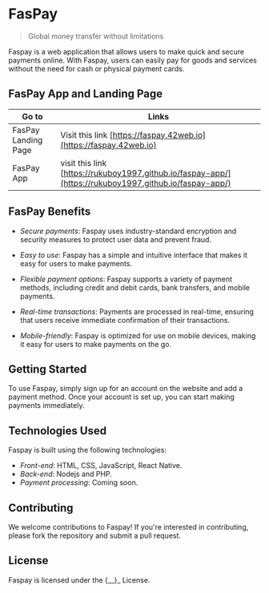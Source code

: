 # FasPay
> Global money transfer without limitations

Faspay is a web application that allows users to make quick and secure payments online. With Faspay, users can easily pay for goods and services without the need for cash or physical payment cards.

## FasPay App and Landing Page

| Go to | Links |
| --- | --- |
| FasPay Landing Page | Visit this link [https://faspay.42web.io](https://faspay.42web.io) |
| FasPay App | visit this link [https://rukuboy1997.github.io/faspay-app/](https://rukuboy1997.github.io/faspay-app/) |

## FasPay Benefits

- *Secure payments*: Faspay uses industry-standard encryption and security measures to protect user data and prevent fraud.

- *Easy to use*: Faspay has a simple and intuitive interface that makes it easy for users to make payments.

- *Flexible payment options*: Faspay supports a variety of payment methods, including credit and debit cards, bank transfers, and mobile payments.

- *Real-time transactions*: Payments are processed in real-time, ensuring that users receive immediate confirmation of their transactions.

- *Mobile-friendly*: Faspay is optimized for use on mobile devices, making it easy for users to make payments on the go.


## Getting Started

To use Faspay, simply sign up for an account on the website and add a payment method. Once your account is set up, you can start making payments immediately.

## Technologies Used

Faspay is built using the following technologies:

- *Front-end*: HTML, CSS, JavaScript, React Native.
- *Back-end*: Nodejs and PHP.
- *Payment processing*: Coming soon.

## Contributing

We welcome contributions to Faspay! If you're interested in contributing, please fork the repository and submit a pull request.

## License

Faspay is licensed under the {__}_ License.
